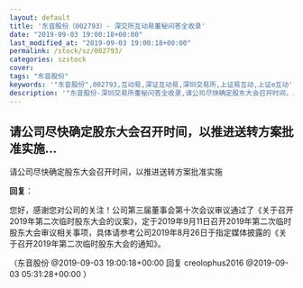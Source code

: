 ```yaml
---
layout: default
title: '东音股份（002793）- 深交所互动易董秘问答全收录'
date: "2019-09-03 19:00:18+00:00"
last_modified_at: "2019-09-03 19:00:18+00:00"
permalink: /stock/sz/002793/
categories: szstock
cover: 
tags: "东音股份"
keywords: '"东音股份",002793,互动易,深证互动易,深圳交易所,上证易互动,上证e互动'
description: '"东音股份-深圳交易所董秘问答全收录,请公司尽快确定股东大会召开时间，以推进送转方案批准实施"'
---
```


## 请公司尽快确定股东大会召开时间，以推进送转方案批准实施...

请公司尽快确定股东大会召开时间，以推进送转方案批准实施

**回复**：

您好，感谢您对公司的关注！公司第三届董事会第十次会议审议通过了《关于召开2019年第二次临时股东大会的议案》，定于2019年9月11日召开2019年第二次临时股东大会审议相关事项，具体请参考公司2019年8月26日于指定媒体披露的《关于召开2019年第二次临时股东大会的通知》。 

（东音股份  @2019-09-03 19:00:18+00:00 回复 creolophus2016  @2019-09-03 05:31:28+00:00 ）


